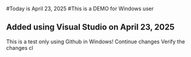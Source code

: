 #Today is April 23, 2025
#This is a DEMO for Windows user
## Added using Visual Studio on April 23, 2025


This is a test only using Github in Windows! Continue changes
Verify the changes
cl